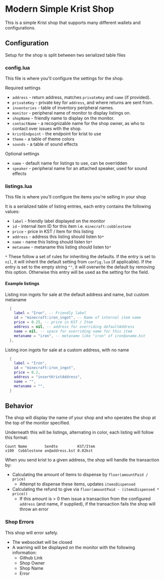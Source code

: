 # Modern Simple Krist Shop

This is a simple Krist shop that supports many different wallets and configurations.

## Configuration

Setup for the shop is split between two serialized table files

### config.lua

This file is where you'll configure the settings for the shop.

Required settings
* `address` - return address, matches `privateKey` and `name` (if provided).
* `privateKey` - private key for `address`, and where returns are sent from.
* `inventories` - table of inventory peripheral names.
* `monitor` - peripheral name of monitor to display listings on.
* `shopName` - friendly name to display on the monitor.
* `contactName` - a recognizable name for the shop owner, as who to contact over issues with the shop.
* `kristEndpoint` - the endpoint for krist to use
* `theme` - a table of theme colors
* `sounds` - a table of sound effects

Optional settings
* `name` - default name for listings to use, can be overridden
* `speaker` - peripheral name for an attached speaker, used for sound effects

### listings.lua

This file is where you'll configure the items you're selling in your shop

It is a serialized table of listing entries, each entry contains the following values:

* `label` - friendly label displayed on the monitor
* `id` - internal item ID for this item i.e. `minecraft:cobblestone`
* `price` - price in KST / Item for this listing
* `address` - address this listing should listen to`*`
* `name` - name this listing should listen to`*`
* `metaname` - metaname this listing should listen to`*`

`*` These follow a set of rules for inheriting the defaults. If the entry is set to `nil`, it will inherit the default setting from `config.lua` (if applicable).
If the entry is set to the empty string `""`, it will overwrite the default by removing this option. Otherwise this entry will be used as the setting for the field.

#### Example listings

Listing iron ingots for sale at the default address and name, but custom metaname
```lua
  {
    label = "Iron", -- Friendly label
    id = "minecraft:iron_ingot", -- Name of internal item name
    price = 0.25, -- price in KST / Item
    address = nil, -- address for overriding defaultAddress
    name = nil, -- space for overriding name for this item
    metaname = "iron", -- metaname like "iron" of iron@aname.kst 
  },
```

Listing iron ingots for sale at a custom address, with no name
```lua
  {
    label = "Iron",
    id = "minecraft:iron_ingot",
    price = 0.2,
    address = "insertKristAddress",
    name = "",
    metaname = "",
  }
```

## Behavior

The shop will display the name of your shop and who operates the shop at the top of the monitor specified.

Underneath this will be listings, alternating in color, each listing will follow this format:
```
Count Name        Sendto         KST/Item
x100  Cobblestone an@address.kst 0.02kst
```

When you send krist to a given address, the shop will handle the transaction by:
* Calculating the amount of items to dispense by `floor(amountPaid / price)`
  * Attempt to dispense these items, updates `itemsDispensed`
* Calculating the refund to give via `floor(amountPaid - (itemsDispensed * price))`
  * If this amount is > 0 then issue a transaction from the configured `address` (and name, if supplied), if the transaction fails the shop will throw an error

### Shop Errors
This shop will error safely.
* The websocket will be closed
* A warning will be displayed on the monitor with the following information:
  * Github Link
  * Shop Owner
  * Shop Name
  * Error